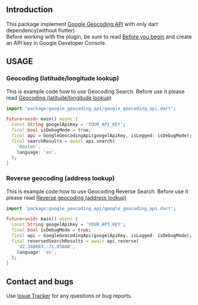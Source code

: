 ## Introduction

This package implement [Google Geocoding API][geocoding_link] with only dart dependency(without flutter).  
Before working with the plugin, be sure to read [Before you begin][before_begin] and create an API key in Google Developer Console.

[geocoding_link]: https://developers.google.com/maps/documentation/geocoding/overview#Geocoding
[before_begin]: https://developers.google.com/maps/documentation/geocoding/overview#before-you-begin 

## USAGE
### Geocoding (latitude/longitude lookup)
This is example code how to use Geocoding Search. Before use it please read [Geocoding (latitude/longitude lookup)][geocoding_lookup]

[geocoding_lookup]:https://developers.google.com/maps/documentation/geocoding/overview#geocoding-lookup
``` Dart
import 'package:google_geocoding_api/google_geocoding_api.dart';

Future<void> main() async {
  const String googelApiKey = 'YOUR_API_KEY';
  final bool isDebugMode = true;  
  final api = GoogleGeocodingApi(googelApiKey, isLogged: isDebugMode);  
  final searchResults = await api.search(
    'Boston',
    language: 'en',
  );
}

```

### Reverse geocoding (address lookup)
This is example code how to use Geocoding Reverse Search. Before use it please read [Reverse geocoding (address lookup)][geocoding_reverse]

[geocoding_reverse]:https://developers.google.com/maps/documentation/geocoding/overview#ReverseGeocoding
``` Dart
import 'package:google_geocoding_api/google_geocoding_api.dart';

Future<void> main() async {
  const String googelApiKey = 'YOUR_API_KEY';
  final bool isDebugMode = true;  
  final api = GoogleGeocodingApi(googelApiKey, isLogged: isDebugMode);  
  final reversedSearchResults = await api.reverse(
    '42.360083,-71.05888',
    language: 'en',
  );
}

```


## Contact and bugs
Use [Issue Tracker][issue_tracker] for any questions or bug reports.

[issue_tracker]: https://github.com/Dimolll/google_geocoding_api/issues/
